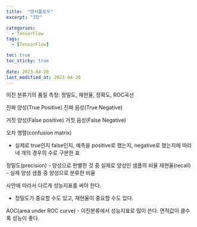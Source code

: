 ```yaml
---
title:  "텐서플로우"
excerpt: "3장"

categories:
  - TensorFlow
tags:
  - [TensorFlow]

toc: true
toc_sticky: true
 
date: 2023-04-20
last_modified_at: 2023-04-20
---
```


이진 분류기의 품질 측정: 정밀도, 재현율, 정확도, ROC곡선 

진짜 양성(True Positive) 
진짜 음성(True Negative) 

거짓 양성(False positive)
거짓 음성(False Negative)

오차 행렬(confusion matrix)
 - 실제로 true인지 false인지, 예측을 positive로 했는지, negative로 했는지에 따라 네 개의 경우의 수로 구분한 표 

정밀도(precision) - 양성으로 판별한 것 중 실제로 양성인 샘플의 비율 
재현율(recall) - 실제 양성 샘플 중 양성으로 분류한 비율 

사안에 따라서 다르게 성능지표를 써야 한다. 
 - 정밀도가 중요할 수도 있고, 재현율이 중요할 수도 있다.

AOC(area under ROC curve) - 이진분류에서 성능지표로 많이 쓴다. 면적값이 클수록 성능이 좋다.